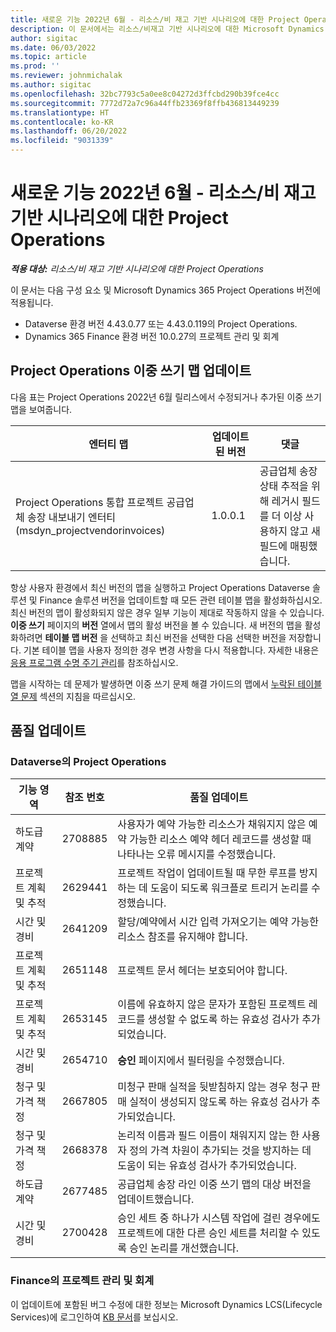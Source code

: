 ```yaml
---
title: 새로운 기능 2022년 6월 - 리소스/비 재고 기반 시나리오에 대한 Project Operations
description: 이 문서에서는 리소스/비재고 기반 시나리오에 대한 Microsoft Dynamics 365 Project Operations의 2022년 6월 릴리스에서 사용할 수 있는 품질 업데이트에 대한 정보를 제공합니다.
author: sigitac
ms.date: 06/03/2022
ms.topic: article
ms.prod: ''
ms.reviewer: johnmichalak
ms.author: sigitac
ms.openlocfilehash: 32bc7793c5a0ee8c04272d3ffcbd290b39fce4cc
ms.sourcegitcommit: 7772d72a7c96a44ffb23369f8ffb436813449239
ms.translationtype: HT
ms.contentlocale: ko-KR
ms.lasthandoff: 06/20/2022
ms.locfileid: "9031339"
---
```

# <a name="whats-new-june-2022---project-operations-for-resourcenon-stocked-based-scenarios"></a>새로운 기능 2022년 6월 - 리소스/비 재고 기반 시나리오에 대한 Project Operations

_**적용 대상:** 리소스/비 재고 기반 시나리오에 대한 Project Operations_

이 문서는 다음 구성 요소 및 Microsoft Dynamics 365 Project Operations 버전에 적용됩니다.

- Dataverse 환경 버전 4.43.0.77 또는 4.43.0.119의 Project Operations.
- Dynamics 365 Finance 환경 버전 10.0.27의 프로젝트 관리 및 회계

## <a name="project-operations-dual-write-maps-updates"></a>Project Operations 이중 쓰기 맵 업데이트

다음 표는 Project Operations 2022년 6월 릴리스에서 수정되거나 추가된 이중 쓰기 맵을 보여줍니다.

| 엔터티 맵 | 업데이트된 버전 | 댓글 |
| --- | --- | --- |
| Project Operations 통합 프로젝트 공급업체 송장 내보내기 엔터티(msdyn_projectvendorinvoices) | 1.0.0.1 | 공급업체 송장 상태 추적을 위해 레거시 필드를 더 이상 사용하지 않고 새 필드에 매핑했습니다. |

항상 사용자 환경에서 최신 버전의 맵을 실행하고 Project Operations Dataverse 솔루션 및 Finance 솔루션 버전을 업데이트할 때 모든 관련 테이블 맵을 활성화하십시오. 최신 버전의 맵이 활성화되지 않은 경우 일부 기능이 제대로 작동하지 않을 수 있습니다. **이중 쓰기** 페이지의 **버전** 열에서 맵의 활성 버전을 볼 수 있습니다. 새 버전의 맵을 활성화하려면 **테이블 맵 버전** 을 선택하고 최신 버전을 선택한 다음 선택한 버전을 저장합니다. 기본 테이블 맵을 사용자 정의한 경우 변경 사항을 다시 적용합니다. 자세한 내용은 [응용 프로그램 수명 주기 관리](/dynamics365/fin-ops-core/dev-itpro/data-entities/dual-write/app-lifecycle-management)를 참조하십시오.

맵을 시작하는 데 문제가 발생하면 이중 쓰기 문제 해결 가이드의 맵에서 [누락된 테이블 열 문제](/dynamics365/fin-ops-core/dev-itpro/data-entities/dual-write/dual-write-troubleshooting-finops-upgrades#missing-table-columns-issue-on-maps) 섹션의 지침을 따르십시오.

## <a name="quality-updates"></a>품질 업데이트

### <a name="project-operations-on-dataverse"></a>Dataverse의 Project Operations

| 기능 영역 | 참조 번호 | 품질 업데이트 |
| --- | --- | --- |
| 하도급 계약 | 2708885 | 사용자가 예약 가능한 리소스가 채워지지 않은 예약 가능한 리소스 예약 헤더 레코드를 생성할 때 나타나는 오류 메시지를 수정했습니다. |
| 프로젝트 계획 및 추적 | 2629441 | 프로젝트 작업이 업데이트될 때 무한 루프를 방지하는 데 도움이 되도록 워크플로 트리거 논리를 수정했습니다. |
| 시간 및 경비 | 2641209 | 할당/예약에서 시간 입력 가져오기는 예약 가능한 리소스 참조를 유지해야 합니다. |
| 프로젝트 계획 및 추적 | 2651148 | 프로젝트 문서 헤더는 보호되어야 합니다.|
| 프로젝트 계획 및 추적 | 2653145 | 이름에 유효하지 않은 문자가 포함된 프로젝트 레코드를 생성할 수 없도록 하는 유효성 검사가 추가되었습니다. |
| 시간 및 경비 | 2654710 | **승인** 페이지에서 필터링을 수정했습니다. |
| 청구 및 가격 책정 | 2667805 | 미청구 판매 실적을 뒷받침하지 않는 경우 청구 판매 실적이 생성되지 않도록 하는 유효성 검사가 추가되었습니다. |
| 청구 및 가격 책정 | 2668378 | 논리적 이름과 필드 이름이 채워지지 않는 한 사용자 정의 가격 차원이 추가되는 것을 방지하는 데 도움이 되는 유효성 검사가 추가되었습니다. |
| 하도급 계약 | 2677485 | 공급업체 송장 라인 이중 쓰기 맵의 대상 버전을 업데이트했습니다. |
| 시간 및 경비 | 2700428 | 승인 세트 중 하나가 시스템 작업에 걸린 경우에도 프로젝트에 대한 다른 승인 세트를 처리할 수 있도록 승인 논리를 개선했습니다. |

### <a name="project-management-and-accounting-in-finance"></a>Finance의 프로젝트 관리 및 회계

이 업데이트에 포함된 버그 수정에 대한 정보는 Microsoft Dynamics LCS(Lifecycle Services)에 로그인하여 [KB 문서](https://fix.lcs.dynamics.com/Issue/Details?bugId=673271)를 보십시오.
